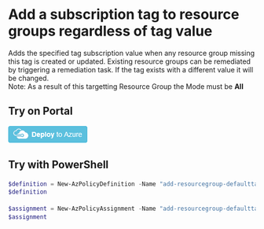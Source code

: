 # Add a subscription tag to resource groups regardless of tag value

Adds the specified tag subscription value when any resource group missing this tag is created or updated. 
Existing resource groups can be remediated by triggering a remediation task. 
If the tag exists with a different value it will be changed.  
Note: As a result of this targetting Resource Group the Mode must be **All** 


## Try on Portal

[![Deploy to Azure](https://raw.githubusercontent.com/shawnadrockleonard/Azure/master/templates/metadata/deploytoazure.png)](https://portal.azure.com/#create/Microsoft.Template/uri/https%3A%2F%2Fraw.githubusercontent.com%2Fshawnadrockleonard%2FAzure%2Fshawns%2Fdotnetcore%2Fpolicy-definitions%2Fdefault-resourcegroup-overwritetag%2Fazurepolicy.json)

## Try with PowerShell

````powershell
$definition = New-AzPolicyDefinition -Name "add-resourcegroup-defaulttag" -DisplayName "Add a subscription tag to resource groups" -description "Adds the specified subscription tag value when any resource group missing this tag is created or updated." -Policy 'https://raw.githubusercontent.com/shawnadrockleonard/Azure/shawns/dotnetcore/policy-definitions/default-resourcegroup-overwritetag/azurepolicy.rules.json' -Parameter 'https://raw.githubusercontent.com/shawnadrockleonard/Azure/shawns/dotnetcore/policy-definitions/default-resourcegroup-overwritetag/azurepolicy.parameters.json' -Mode All
$definition

$assignment = New-AzPolicyAssignment -Name "add-resourcegroup-defaulttag-assignment" -Scope <scope> -tagName <tagName> -PolicyDefinition $definition -AssignIdentity -Location <region>
$assignment 
````
